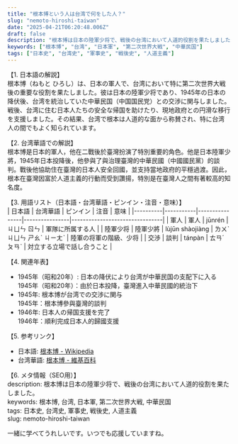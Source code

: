 ```yaml
---
title: "根本博という人は台湾で何をした人？"
slug: "nemoto-hiroshi-taiwan"
date: "2025-04-21T06:20:48.006Z"
draft: false
description: "根本博は日本の陸軍少将で、戦後の台湾において人道的役割を果たしました。"
keywords: ["根本博", "台湾", "日本軍", "第二次世界大戦", "中華民国"]
tags: ["日本史", "台湾史", "軍事史", "戦後史", "人道主義"]
---
```


【1. 日本語の解説】  
根本博（ねもと ひろし）は、日本の軍人で、台湾において特に第二次世界大戦後の重要な役割を果たしました。彼は日本の陸軍少将であり、1945年の日本の降伏後、台湾を統治していた中華民国（中国国民党）との交渉に関与しました。戦後、台湾に住む日本人たちの安全な帰国を助けたり、現地政府との円滑な移行を支援しました。その結果、台湾で根本は人道的な面から称賛され、特に台湾人の間でもよく知られています。

【2. 台湾華語での解説】  
根本博是日本的軍人，他在二戰後於臺灣扮演了特別重要的角色。他是日本陸軍少將，1945年日本投降後，他參與了與治理臺灣的中華民國（中國國民黨）的談判。戰後他協助住在臺灣的日本人安全回國，並支持當地政府的平穩過渡。因此，根本在臺灣因富於人道主義的行動而受到讚揚，特別是在臺灣人之間有著較高的知名度。

【3. 用語リスト（日本語・台湾華語・ピンイン・注音・意味）】  
| 日本語   | 台湾華語  | ピンイン       | 注音           | 意味                           |
|----------|-----------|----------------|----------------|--------------------------------|
| 軍人     | 軍人      | jūnrén         | ㄐㄩㄣ ㄖㄣ     | 軍隊に所属する人               |
| 陸軍少将 | 陸軍少將  | lùjūn shàojiàng | ㄌㄨˋ ㄐㄩㄣ ㄕㄠˋ ㄐㄧㄤˋ | 陸軍の将軍の階級、少将        |
| 交渉     | 談判      | tánpàn         | ㄊㄢˊ ㄆㄢˋ     | 対立する立場で話し合うこと   |

【4. 関連年表】  
- 1945年（昭和20年）: 日本の降伏により台湾が中華民国の支配下に入る  
  1945年（昭和20年）：由於日本投降，臺灣進入中華民國的統治下
- 1945年: 根本博が台湾での交渉に関与  
  1945年：根本博參與臺灣的談判
- 1946年: 日本人の帰国支援を完了  
  1946年：順利完成日本人的歸國支援

【5. 参考リンク】  
- 日本語: [根本博 - Wikipedia](https://ja.wikipedia.org/wiki/根本博)  
- 台湾華語: [根本博 - 維基百科](https://zh.wikipedia.org/wiki/根本博)

【6. メタ情報（SEO用）】  
description: 根本博は日本の陸軍少将で、戦後の台湾において人道的役割を果たしました。  
keywords: 根本博, 台湾, 日本軍, 第二次世界大戦, 中華民国  
tags: 日本史, 台湾史, 軍事史, 戦後史, 人道主義  
slug: nemoto-hiroshi-taiwan

一緒に学べてうれしいです。いつでも応援していますね。